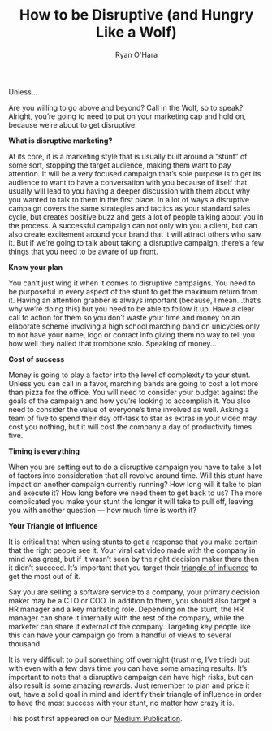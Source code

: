﻿---
title: How to be Disruptive (and Hungry Like a Wolf)
description: I’m not going to lie to you, you did good kid. You were funny, you were human, you were clever, you even did your homework. You did everything you were supposed to do. You connected with them in person, on LinkedIn, on Twitter, you even connected with them on Spotify after you found out that you both love Duran Duran. Even after you drafted those emails personally for them it just doesn’t seem like it’s going to happen. Sorry kid, it was a heck of a run. It’s over
coverImage: img/pulp-fiction-mister-wolf.jpg
publishDate: Aug 26, 2016

author: Ryan O'Hara
authorProfile: Ryan O'Hara has been an early employee at several startups helping them with marketing and prospecting tactics, including Dyn who was acquired by Oracle for $600+ million in 2016. He's had prospecting campaigns featured in Fortune, Mashable, and TheNextWeb. Ryan specializes in branding, business development, prospecting, and coaching people on how to make good digital first impressions. He also mentors two accelerators, The Iron Yard and The Alpha Loft, and hosts The Prospecting Podcast.
authorImage: img/Ryan-OHara-Headshot.png
---

Unless…

Are you willing to go above and beyond? Call in the Wolf, so to speak? Alright, you’re going to need to put on your marketing cap and hold on, because we’re about to get disruptive.

**What is disruptive marketing?**

At its core, it is a marketing style that is usually built around a “stunt” of some sort, stopping the target audience, making them want to pay attention. It will be a very focused campaign that’s sole purpose is to get its audience to want to have a conversation with you because of itself that usually will lead to you having a deeper discussion with them about why you wanted to talk to them in the first place. In a lot of ways a disruptive campaign covers the same strategies and tactics as your standard sales cycle, but creates positive buzz and gets a lot of people talking about you in the process. A successful campaign can not only win you a client, but can also create excitement around your brand that it will attract others who saw it. But if we’re going to talk about taking a disruptive campaign, there’s a few things that you need to be aware of up front.

**Know your plan**

You can’t just wing it when it comes to disruptive campaigns. You need to be purposeful in every aspect of the stunt to get the maximum return from it. Having an attention grabber is always important (because, I mean…that’s why we’re doing this) but you need to be able to follow it up. Have a clear call to action for them so you don’t waste your time and money on an elaborate scheme involving a high school marching band on unicycles only to not have your name, logo or contact info giving them no way to tell you how well they nailed that trombone solo. Speaking of money…

**Cost of success**

Money is going to play a factor into the level of complexity to your stunt. Unless you can call in a favor, marching bands are going to cost a lot more than pizza for the office. You will need to consider your budget against the goals of the campaign and how you’re looking to accomplish it. You also need to consider the value of everyone’s time involved as well. Asking a team of five to spend their day off-task to star as extras in your video may cost you nothing, but it will cost the company a day of productivity times five.

**Timing is everything**

When you are setting out to do a disruptive campaign you have to take a lot of factors into consideration that all revolve around time. Will this stunt have impact on another campaign currently running? How long will it take to plan and execute it? How long before we need them to get back to us? The more complicated you make your stunt the longer it will take to pull off, leaving you with another question — how much time is worth it?

**Your Triangle of Influence**

It is critical that when using stunts to get a response that you make certain that the right people see it. Your viral cat video made with the company in mind was great, but if it wasn’t seen by the right decision maker there then it didn’t succeed. It’s important that you target their [triangle of influence](https://blog.leadiq.com/the-mighty-triangle-of-influence-55e0d6aea398#.e0wdtcdbv) to get the most out of it.

Say you are selling a software service to a company, your primary decision maker may be a CTO or COO. In addition to them, you should also target a HR manager and a key marketing role. Depending on the stunt, the HR manager can share it internally with the rest of the company, while the marketer can share it external of the company. Targeting key people like this can have your campaign go from a handful of views to several thousand.

It is very difficult to pull something off overnight (trust me, I’ve tried) but with even with a few days time you can have some amazing results. It’s important to note that a disruptive campaign can have high risks, but can also result is some amazing rewards. Just remember to plan and price it out, have a solid goal in mind and identify their triangle of influence in order to have the most success with your stunt, no matter how crazy it is.

This post first appeared on our [Medium Publication](https://blog.leadiq.com/how-to-be-disruptive-and-hungry-like-a-wolf-721095972f3d#.mk9pg9407).